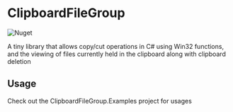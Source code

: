 # ClipboardFileGroup
![Nuget](https://img.shields.io/nuget/v/ClipboardFileGroup)

A tiny library that allows copy/cut operations in C# using Win32 functions, and the viewing of files currently held in the clipboard along with clipboard deletion

## Usage
Check out the ClipboardFileGroup.Examples project for usages
